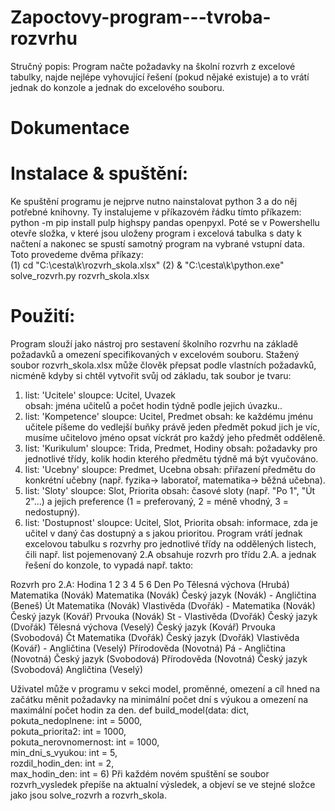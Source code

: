 # Zapoctovy-program---tvroba-rozvrhu
Stručný popis:
Program načte požadavky na školní rozvrh z excelové tabulky, najde nejlépe vyhovující řešení (pokud nějaké existuje) a to vrátí jednak do konzole a jednak do excelového souboru.
# Dokumentace
# Instalace & spuštění:
Ke spuštění programu je nejprve nutno nainstalovat python 3 a do něj potřebné knihovny. Ty instalujeme v příkazovém řádku tímto příkazem: python -m pip install pulp highspy pandas openpyxl. Poté se v Powershellu otevře složka, v které jsou uloženy program i excelová tabulka s daty k načtení a nakonec se spustí samotný program na vybrané vstupní data. Toto provedeme dvěma příkazy:      
(1) cd "C:\cesta\k\rozvrh_skola.xlsx"
(2) & "C:\cesta\k\python.exe" solve_rozvrh.py rozvrh_skola.xlsx

# Použití:
Program slouží jako nástroj pro sestavení školního rozvrhu na základě požadavků a omezení specifikovaných v excelovém souboru.
Stažený soubor rozvrh_skola.xlsx může člověk přepsat podle vlastních požadavků, nicméně kdyby si chtěl vytvořit svůj od základu, tak soubor je tvaru:
1. list: 'Ucitele' sloupce: Ucitel, Uvazek  
                   obsah: jména učitelů a počet hodin týdně podle jejich úvazku..
2. list: 'Kompetence' sloupce: Ucitel, Predmet
                        obsah: ke každému jménu učitele píšeme do vedlejší buňky právě jeden předmět
                               pokud jich je víc, musíme učitelovo jméno opsat víckrát pro každý jeho předmět odděleně.
3. list: 'Kurikulum' sloupce: Trida, Predmet, Hodiny
                       obsah: požadavky pro jednotlivé třídy,
                              kolik hodin kterého předmětu týdně má být vyučováno.
4. list: 'Ucebny' sloupce: Predmet, Ucebna
                    obsah: přiřazení předmětu do konkrétní učebny 
                          (např. fyzika-> laboratoř, matematika-> běžná učebna).
5. list: 'Sloty' sloupce: Slot, Priorita
                   obsah: časové sloty (např. "Po 1", "Út 2"…) 
                          a jejich preference (1 = preferovaný, 2 = méně vhodný, 3 = nedostupný).
6. list: 'Dostupnost' sloupce: Ucitel, Slot, Priorita
                        obsah: informace, zda je učitel v daný čas dostupný a s jakou prioritou.
Program vrátí jednak excelovou tabulku s rozvrhy pro jednotlivé třídy na oddělených listech, čili např. list pojemenovaný 2.A obsahuje rozvrh pro třídu 2.A. 
a jednak řešení do konzole, to vypadá např. takto:

Rozvrh pro 2.A:
Hodina                        1                     2                        3                         4                        5                      6
Den
Po      Tělesná výchova (Hrubá)    Matematika (Novák)       Matematika (Novák)       Český jazyk (Novák)                        -     Angličtina (Beneš)
Út           Matematika (Novák)   Vlastivěda (Dvořák)                        -        Matematika (Novák)      Český jazyk (Kovář)        Prvouka (Novák)
St                            -   Vlastivěda (Dvořák)     Český jazyk (Dvořák)  Tělesná výchova (Veselý)      Český jazyk (Kovář)    Prvouka (Svobodová)
Čt          Matematika (Dvořák)  Český jazyk (Dvořák)       Vlastivěda (Kovář)                         -      Angličtina (Veselý)  Přírodověda (Novotná)
Pá                            -  Angličtina (Novotná)  Český jazyk (Svobodová)     Přírodověda (Novotná)  Český jazyk (Svobodová)    Angličtina (Veselý)

Uživatel může v programu v sekci model, proměnné, omezení a cíl hned na začátku měnit požadavky na minimální počet dní s výukou a omezení na
maximální počet hodin za den.
def build_model(data: dict,
                pokuta_nedoplnene: int = 5000,     
                pokuta_priorita2: int = 1000,       
                pokuta_nerovnomernost: int = 1000,  
                min_dni_s_vyukou: int = 5,         
                rozdil_hodin_den: int = 2,         
                max_hodin_den: int = 6)
Při každém novém spuštění se soubor rozvrh_vysledek přepíše na aktualní výsledek, a objeví se ve stejné složce jako jsou solve_rozvrh a rozvrh_skola.
  



